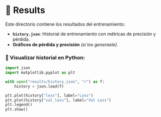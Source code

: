 # 📂 Results

Este directorio contiene los resultados del entrenamiento:

- **`history.json`**: Historial de entrenamiento con métricas de precisión y pérdida.
- **Gráficos de pérdida y precisión** *(si los generaste)*.

### 📌 Visualizar historial en Python:
```python
import json
import matplotlib.pyplot as plt

with open("results/history.json", "r") as f:
    history = json.load(f)

plt.plot(history["loss"], label="Loss")
plt.plot(history["val_loss"], label="Val Loss")
plt.legend()
plt.show()

